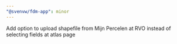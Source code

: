 ```yaml
---
"@svenvw/fdm-app": minor
---
```


Add option to upload shapefile from Mijn Percelen at RVO instead of selecting fields at atlas page

